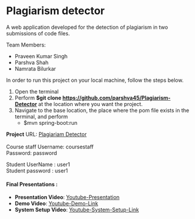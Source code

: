 # Plagiarism detector 

A web application developed for the detection of plagiarism in two submissions of code files.

Team Members:
* Praveen Kumar Singh
* Parshva Shah
* Namrata Bilurkar

In order to run this project on your local machine, follow the steps below.

1. Open the terminal
2. Perform **$git clone https://github.com/parshva45/Plagiarism-Detector** at the location where you want the project.
3. Navigate to the base location, the place where the pom file exists in the terminal, and perform
	* $mvn spring-boot:run

**Project** URL: [Plagiariam Detector](http://ec2-52-91-227-186.compute-1.amazonaws.com:8080/#/) <br><br>
Course staff Username: coursestaff<br>
Password: password

Student UserName : user1 <br>
Student password : user1

#### Final Presentations :
* **Presentation Video**: [Youtube-Presentation](https://youtu.be/NP5hE0cL3ms)
* **Demo Video**: [Youtube-Demo-Link](https://youtu.be/Gw73HDbA7bk)
* **System Setup Video**: [Youtube-System-Setup-Link](https://www.youtube.com/watch?v=IZ_UnOFQHhc)
